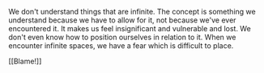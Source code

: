 We don't understand things that are infinite. The concept is something we understand because we have to allow for it, not because we've ever encountered it. It makes us feel insignificant and vulnerable and lost. We don't even know how to position ourselves in relation to it. When we encounter infinite spaces, we have a fear which is difficult to place.

[[Blame!]]